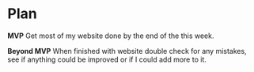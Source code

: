 # Plan

**MVP**
Get most of my website done by the end of the this week.

**Beyond MVP**
When finished with website double check for any mistakes, see if anything could be improved or if I could add more to it.